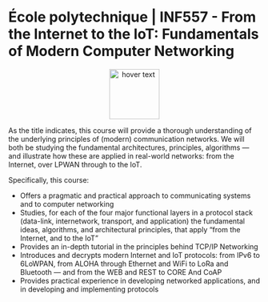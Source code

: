 # École polytechnique | INF557 - From the Internet to the IoT: Fundamentals of Modern Computer Networking 

<p align="center">
  <img src="https://upload.wikimedia.org/wikipedia/commons/0/05/POLYTECHNIQUE-IP_PARIS.png" width="100" title="hover text">
</p>

As the title indicates, this course will provide a thorough understanding of the underlying principles of (modern) communication networks. We will both be studying the fundamental architectures, principles, algorithms — and illustrate how these are applied in real-world networks: from the Internet, over LPWAN through to the IoT.

Specifically, this course: 

* Offers a pragmatic and practical approach to communicating systems and to computer networking
* Studies, for each of the four major functional layers in a protocol stack (data-link, internetwork, transport, and application) the fundamental ideas, algorithms, and architectural principles, that apply “from the Internet, and to the IoT”
* Provides an in-depth tutorial in the principles behind TCP/IP Networking
* Introduces and decrypts modern Internet and IoT protocols: from IPv6 to 6LoWPAN, from ALOHA through Ethernet and WiFi to LoRa and Bluetooth — and from the WEB and REST to CORE And CoAP
* Provides practical experience in developing networked applications, and in developing and implementing protocols
